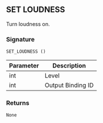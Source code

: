 ## SET LOUDNESS

Turn loudness on.


### Signature

`SET_LOUDNESS ()`


| Parameter | Description |
| --- | --- |
| int | Level |
| int | Output Binding ID |


### Returns

`None`
